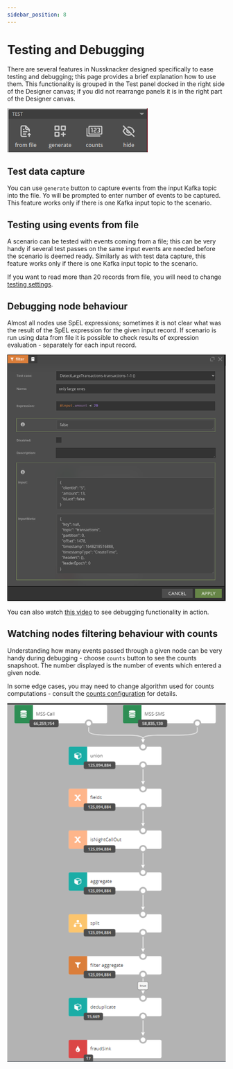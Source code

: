 ```yaml
---
sidebar_position: 8
---
```


# Testing and Debugging

There are several features in Nussknacker designed specifically to ease testing and debugging; this page provides a brief explanation how to use them. This functionality is grouped in the Test panel docked in  the right side of the Designer canvas; if you did not rearrange panels it is in the right part of the Designer canvas. 

![alt_text](img/testPanel.png "Designer Test panel")


## Test data capture

You can use `generate` button to capture events from the input Kafka topic into the file. Yo will be prompted to enter number of events to be captured. This feature works only if there is one Kafka input topic to the scenario.

## Testing using events from file

A scenario can be tested with events coming from a file; this can be very handy if several test passes on the same input events are needed before the scenario is deemed ready. Similarly as with test data capture, this feature works only if there is one Kafka input topic to the scenario.

If you want to read more than 20 records from file, you will need to change [testing settings](/docs/installation_configuration_guide/DesignerConfiguration#testing).


## Debugging node behaviour 

Almost all nodes use SpEL expressions; sometimes it is not clear what was the result of the SpEL expression for the given input record. If scenario is run using data from file it is possible to check results of expression evaluation - separately for each input record. 

![alt_text](img/nodeDebugging.png "Debugging a node") 

You can also watch [this video](/quickstart/docker#correcting-errors) to see debugging functionality in action.


## Watching nodes filtering behaviour with counts

Understanding how many events passed through a given node can be very handy during debugging - choose `counts` button to see the counts snapshoot. The number displayed is the number of events which entered a given node. 

In some edge cases, you may need to change algorithm used for counts computations - consult the [counts configuration](/docs/installation_configuration_guide/DesignerConfiguration#counts) for details.

![alt_text](img/Counts.png "Watching nodes filtering behaviour")